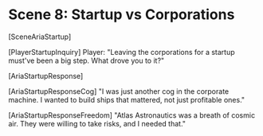 # Scene 8: Startup vs Corporations

[SceneAriaStartup]

[PlayerStartupInquiry]
Player: "Leaving the corporations for a startup must've been a big step. What drove you to it?"

[AriaStartupResponse]

[AriaStartupResponseCog]
"I was just another cog in the corporate machine. I wanted to build ships that mattered, not just profitable ones."

[AriaStartupResponseFreedom]
"Atlas Astronautics was a breath of cosmic air. They were willing to take risks, and I needed that."
